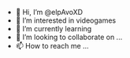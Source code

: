 - 👋 Hi, I’m @elpAvoXD
- 👀 I’m interested in videogames
- 🌱 I’m currently learning 
- 💞️ I’m looking to collaborate on ...
- 📫 How to reach me ...

<!---
elpAvoXD/elpAvoXD is a ✨ special ✨ repository because its `README.md` (this file) appears on your GitHub profile.
You can click the Preview link to take a look at your changes.
--->
